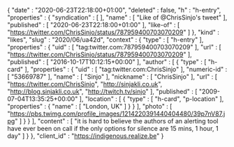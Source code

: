 {
  "date" : "2020-06-23T22:18:00+01:00",
  "deleted" : false,
  "h" : "h-entry",
  "properties" : {
    "syndication" : [  ],
    "name" : [ "Like of @ChrisSinjo's tweet" ],
    "published" : [ "2020-06-23T22:18:00+01:00" ],
    "like-of" : [ "https://twitter.com/ChrisSinjo/status/787959400703070209" ]
  },
  "kind" : "likes",
  "slug" : "2020/06/ua42d",
  "context" : {
    "type" : [ "h-entry" ],
    "properties" : {
      "uid" : [ "tag:twitter.com:787959400703070209" ],
      "url" : [ "https://twitter.com/ChrisSinjo/status/787959400703070209" ],
      "published" : [ "2016-10-17T10:12:15+00:00" ],
      "author" : [ {
        "type" : [ "h-card" ],
        "properties" : {
          "uid" : [ "tag:twitter.com:ChrisSinjo" ],
          "numeric-id" : [ "53669787" ],
          "name" : [ "Sinjo" ],
          "nickname" : [ "ChrisSinjo" ],
          "url" : [ "https://twitter.com/ChrisSinjo", "http://sinjakli.co.uk", "http://blog.sinjakli.co.uk", "http://twitch.tv/sinjo" ],
          "published" : [ "2009-07-04T13:35:25+00:00" ],
          "location" : [ {
            "type" : [ "h-card", "p-location" ],
            "properties" : {
              "name" : [ "London, UK" ]
            }
          } ],
          "photo" : [ "https://pbs.twimg.com/profile_images/1214220391440404480/39p7nV87.jpg" ]
        }
      } ],
      "content" : [ "it is hard to believe the authors of an alerting tool have ever been on call if the only options for silence are 15 mins, 1 hour, 1 day" ]
    }
  },
  "client_id" : "https://indigenous.realize.be"
}
